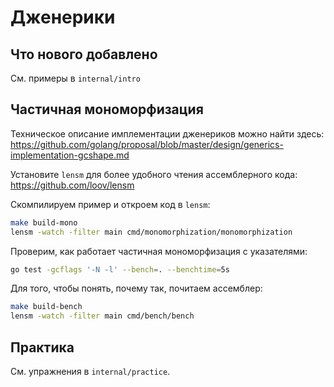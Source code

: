 # Дженерики

## Что нового добавлено

См. примеры в `internal/intro`

## Частичная мономорфизация

Техническое описание имплементации дженериков можно найти здесь: https://github.com/golang/proposal/blob/master/design/generics-implementation-gcshape.md

Установите `lensm` для более удобного чтения ассемблерного кода: https://github.com/loov/lensm

Скомпилируем пример и откроем код в `lensm`:

```bash
make build-mono
lensm -watch -filter main cmd/monomorphization/monomorphization
```

Проверим, как работает частичная мономорфизация с указателями:

```bash
go test -gcflags '-N -l' --bench=. --benchtime=5s
```

Для того, чтобы понять, почему так, почитаем ассемблер:

```bash
make build-bench
lensm -watch -filter main cmd/bench/bench
```

## Практика

См. упражнения в `internal/practice`.